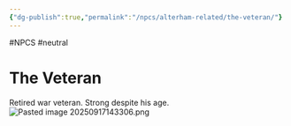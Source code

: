 ```yaml
---
{"dg-publish":true,"permalink":"/npcs/alterham-related/the-veteran/"}
---
```


#NPCS #neutral
# The Veteran

Retired war veteran. Strong despite his age.
![Pasted image 20250917143306.png](/img/user/npcs/images/Pasted%20image%2020250917143306.png)